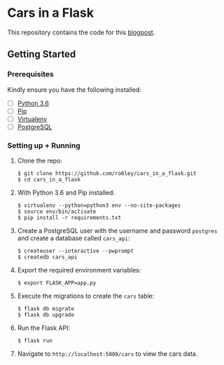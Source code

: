 # Cars in a Flask

This repository contains the code for this [blogpost](https://stackabuse.com/using-sqlalchemy-with-flask-and-postgresql/).


## Getting Started

### Prerequisites

Kindly ensure you have the following installed:
- [ ] [Python 3.6](https://www.python.org/downloads/release/python-365/)
- [ ] [Pip](https://pip.pypa.io/en/stable/installing/)
- [ ] [Virtualenv](https://virtualenv.pypa.io/en/stable/installation/)
- [ ] [PostgreSQL](https://www.postgresql.org/)

### Setting up + Running

1. Clone the repo:

    ```
    $ git clone https://github.com/ro6ley/cars_in_a_flask.git
    $ cd cars_in_a_flask
    ```

2. With Python 3.6 and Pip installed:

    ```
    $ virtualenv --python=python3 env --no-site-packages
    $ source env/bin/activate
    $ pip install -r requirements.txt
    ```

3. Create a PostgreSQL user with the username and password `postgres` and create a database called `cars_api`:

    ```
    $ createuser --interactive --pwprompt
    $ createdb cars_api
    ```

4. Export the required environment variables:

    ```
    $ export FLASK_APP=app.py
    ```

5. Execute the migrations to create the `cars` table:

    ```
    $ flask db migrate
    $ flask db upgrade
    ```

6. Run the Flask API:

    ```
    $ flask run
    ```

7. Navigate to `http://localhost:5000/cars` to view the cars data.